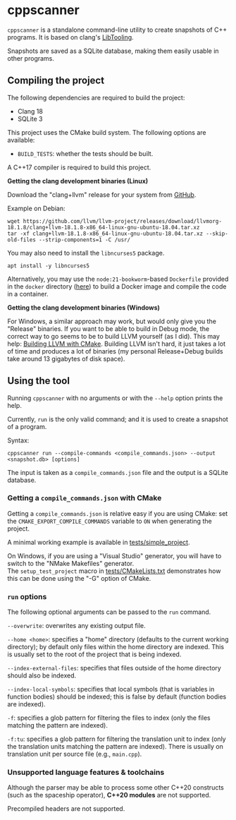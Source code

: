 
# cppscanner

`cppscanner` is a standalone command-line utility to create snapshots of C++ programs.
It is based on clang's [LibTooling](https://clang.llvm.org/docs/LibTooling.html).

Snapshots are saved as a SQLite database, making them easily usable in other programs.

## Compiling the project

The following dependencies are required to build the project:
- Clang 18
- SQLite 3

This project uses the CMake build system.
The following options are available:
- `BUILD_TESTS`: whether the tests should be built.

A C++17 compiler is required to build this project.

**Getting the clang development binaries (Linux)**

Download the "clang+llvm" release for your system from [GitHub](https://github.com/llvm/llvm-project/releases).

Example on Debian: 

```
wget https://github.com/llvm/llvm-project/releases/download/llvmorg-18.1.8/clang+llvm-18.1.8-x86_64-linux-gnu-ubuntu-18.04.tar.xz
tar -xf clang+llvm-18.1.8-x86_64-linux-gnu-ubuntu-18.04.tar.xz --skip-old-files --strip-components=1 -C /usr/
```

You may also need to install the `libncurses5` package.

```
apt install -y libncurses5
```

Alternatively, you may use the `node:21-bookworm`-based `Dockerfile` provided in the `docker` directory ([here](docker/Dockerfile))
to build a Docker image and compile the code in a container.

**Getting the clang development binaries (Windows)**

For Windows, a similar approach may work, but would only give you the "Release" binaries.
If you want to be able to build in Debug mode, the correct way to go seems to be to 
build LLVM yourself (as I did).
This may help: [Building LLVM with CMake](https://llvm.org/docs/CMake.html).
Building LLVM isn't hard, it just takes a lot of time and produces a lot of binaries
(my personal Release+Debug builds take around 13 gigabytes of disk space).

## Using the tool

Running `cppscanner` with no arguments or with the `--help` option prints the help.

Currently, `run` is the only valid command; and it is used to create a snapshot of
a program.

Syntax:
```
cppscanner run --compile-commands <compile_commands.json> --output <snapshot.db> [options]
```

The input is taken as a `compile_commands.json` file and the output is a SQLite database.

### Getting a `compile_commands.json` with CMake

Getting a `compile_commands.json` is relative easy if you are using CMake: set the 
`CMAKE_EXPORT_COMPILE_COMMANDS` variable to `ON` when generating the project.

A minimal working example is available in [tests/simple_project](tests/simple_project).

On Windows, if you are using a "Visual Studio" generator, you will have to switch
to the "NMake Makefiles" generator. <br/>
The `setup_test_project` macro in [tests/CMakeLists.txt](tests/CMakeLists.txt)
demonstrates how this can be done using the "-G" option of CMake.

### `run` options

The following optional arguments can be passed to the `run` command.

`--overwrite`: overwrites any existing output file.

`--home <home>`: specifies a "home" directory (defaults to the current working directory); 
by default only files within the home directory are indexed. 
This is usually set to the root of the project that is being indexed.

`--index-external-files`: specifies that files outside of the home directory should
also be indexed.

`--index-local-symbols`: specifies that local symbols (that is variables in function
bodies) should be indexed; this is false by default (function bodies are indexed).

`-f`: specifies a glob pattern for filtering the files to index (only the files
matching the pattern are indexed).

`-f:tu`: specifies a glob pattern for filtering the translation unit to index
(only the translation units matching the pattern are indexed).
There is usually on translation unit per source file (e.g., `main.cpp`).

### Unsupported language features & toolchains

Although the parser may be able to process some other C++20 constructs (such as
the spaceship operator), **C++20 modules** are not supported.

Precompiled headers are not supported.
